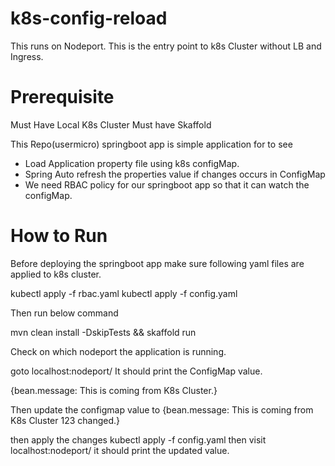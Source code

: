 # k8s-config-reload

This runs on Nodeport. This is the entry point to k8s Cluster without LB and Ingress.

# Prerequisite
Must Have Local K8s Cluster
Must have Skaffold 



This Repo(usermicro) springboot app is simple application for to see
* Load Application property file using k8s configMap.
* Spring Auto refresh the properties value if changes occurs in ConfigMap
* We need RBAC policy for our springboot app so that it can watch the configMap.




# How to Run

Before deploying the springboot app make sure following yaml files are applied to k8s cluster.

kubectl apply -f rbac.yaml
kubectl apply -f config.yaml

Then run below command

mvn clean install -DskipTests && skaffold run

Check on which nodeport the application is running.

goto
localhost:nodeport/
It should print the ConfigMap value.

{bean.message: This is coming from K8s Cluster.}

Then update the configmap value to
{bean.message: This is coming from K8s Cluster 123 changed.}

then apply the changes
kubectl apply -f config.yaml
then visit 
localhost:nodeport/
it should print the updated value.
